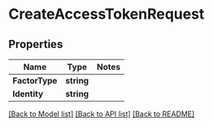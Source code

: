 # CreateAccessTokenRequest

## Properties
Name | Type | Notes
------------ | ------------- | -------------
**FactorType** | **string** | 
**Identity** | **string** | 

[[Back to Model list]](../README.md#documentation-for-models) [[Back to API list]](../README.md#documentation-for-api-endpoints) [[Back to README]](../README.md)


